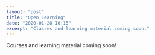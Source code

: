 ```yaml
---
layout: "post"
title: "Open Learning"
date: "2020-01-28 10:15"
excerpt: "Classes and learning material coming soon."
---
```


Courses and learning material coming soon!

